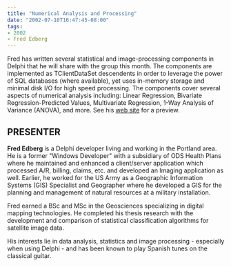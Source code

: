 ```yaml
---
title: "Numerical Analysis and Processing"
date: "2002-07-10T16:47:45-08:00"
tags:
- 2002
- Fred Edberg
---
```


Fred has written several statistical and image-processing components in Delphi that he will share with the group this month.  The components are implemented as TClientDataSet descendents in order to leverage the power of SQL databases (where available), yet uses in-memory storage and minimal disk I/O for high speed processing.  The components cover several aspects of numerical analysis including: Linear Regression, Bivariate Regression-Predicted Values, Multivariate Regression, 1-Way Analysis of Variance (ANOVA), and more.  See his [web site](http://www.ipns.com/fedberg/index.htm) for a preview.

## PRESENTER ##

**Fred Edberg** is a Delphi developer living and working in the Portland area. He is a former "Windows Developer" with a subsidiary of ODS Health Plans where he maintained and enhanced a client/server application which processed A/R, billing, claims, etc. and developed an Imaging application as well. Earlier, he worked for the US Army as a Geographic Information Systems (GIS) Specialist and Geographer where he developed a GIS for the planning and management of natural resources at a military installation.

Fred earned a BSc and MSc in the Geosciences specializing in digital mapping technologies. He completed his thesis research with the development and comparison of statistical classification algorithms for satellite image data.

His interests lie in data analysis, statistics and image processing - especially when using Delphi - and has been known to play Spanish tunes on the classical guitar.
